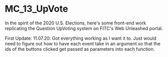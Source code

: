 # MC_13_UpVote
In the spirit of the 2020 U.S. Elections, here's some front-end work replicating the Question UpVoting system on FITC's Web Unleashed portal.

First Update: 11.07.20:
Got everything working as I want it to. Just would need to figure out how to have each event take in an argument so that the ids of the buttons clicked get passed as parameters into each function.
